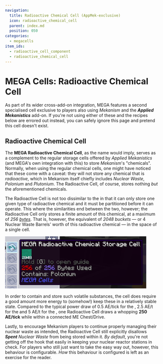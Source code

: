 ```yaml
---
navigation:
  title: Radioactive Chemical Cell (AppMek-exclusive)
  icon: radioactive_chemical_cell
  parent: index.md
  position: 050
categories:
  - megacells
item_ids:
  - radioactive_cell_component
  - radioactive_chemical_cell
---
```


# MEGA Cells: Radioactive Chemical Cell

As part of its wider cross-add-on integration, MEGA features a second specialised cell exclusive to players also using
*Mekanism* and the ***Applied Mekanistics*** add-on. If you're not using either of these and the recipes below are
errored out instead, you can safely ignore this page and pretend this cell doesn't exist.

## Radioactive Chemical Cell

<Row>
  <ItemImage id="radioactive_cell_component" scale="3" />
  <ItemImage id="radioactive_chemical_cell" scale="3" />
</Row>

The **MEGA Radioactive Chemical Cell**, as the name would imply, serves as a complement to the regular storage cells
offered by *Applied Mekanistics* (and MEGA's own integration with this) to store *Mekanism*'s "chemicals". Normally,
when using the regular chemical cells, one might have noticed that these come with a caveat: they will not store any
chemical that is *radioactive*, which in Mekanism itself chiefly includes *Nuclear Waste*, *Polonium* and *Plutonium*.
The Radioactive Cell, of course, stores nothing *but* the aforementioned chemicals.

<Row>
  <RecipeFor id="radioactive_cell_component" />
  <RecipeFor id="radioactive_chemical_cell" />
</Row>

The Radioactive Cell is not too dissimilar to the <ItemLink id="megacells:bulk_item_cell" /> in that it can only store
one given type of radioactive chemical and it must be partitioned before it
can operate. This where the similarities end between the two, however; the Radioactive Cell only stores a finite amount
of this chemical, at a maximum of *256 [bytes](ae2:ae2-mechanics/bytes-and-types.md)*. That is, however, the
equivalent of *2048 buckets* — or 4 Nuclear Waste Barrels' worth of this radioactive chemical — in the space of a single
cell.

![Radioactive Cell with polonium](assets/diagrams/radioactive_cell.png)

In order to contain and store such volatile substances, the cell does require a good amount more energy to (somehow!)
keep these in a relatively stable state. Compared to the typical power draw of 0.5 AE/tick for the
<ItemLink id="ae2:item_storage_cell_1k" />, 2.5 AE/t for the <ItemLink id="ae2:item_storage_cell_256k" /> and 5 AE/t
for the <ItemLink id="megacells:item_storage_cell_256m" />, one Radioactive Cell draws a whopping **250 AE/tick** while
within a connected ME Chest/Drive.

Lastly, to encourage Mekanism players to continue properly managing their nuclear waste as intended, the Radioactive
Cell still explicitly disallows ***Spent** Nuclear Waste* from being stored within it. *By default*, you're not getting
off the hook that easily in keeping your nuclear reactor stations in check. For players who still just want to take the
easy way out, however, this behaviour is configurable. *How* this behaviour is configured is left as an exercise for the
reader.
